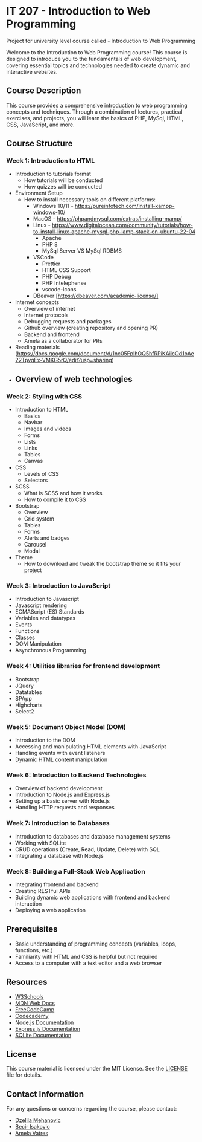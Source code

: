 # IT 207 - Introduction to Web Programming

Project for university level course called - Introduction to Web Programming

Welcome to the Introduction to Web Programming course! This course is designed to introduce you to the fundamentals of web development, covering essential topics and technologies needed to create dynamic and interactive websites.

## Course Description

This course provides a comprehensive introduction to web programming concepts and techniques. Through a combination of lectures, practical exercises, and projects, you will learn the basics of PHP, MySql, HTML, CSS, JavaScript, and more.

## Course Structure

### Week 1: Introduction to HTML

- Introduction to tutorials format
  - How tutorials will be conducted
  - How quizzes will be conducted
- Environment Setup
  - How to install necessary tools on different platforms:
    - Windows 10/11 - https://pureinfotech.com/install-xampp-windows-10/
    - MacOS - https://phpandmysql.com/extras/installing-mamp/
    - Linux - https://www.digitalocean.com/community/tutorials/how-to-install-linux-apache-mysql-php-lamp-stack-on-ubuntu-22-04
      - Apache
      - PHP 8
      - MySql Server VS MySql RDBMS
    - VSCode
      - Prettier
      - HTML CSS Support
      - PHP Debug
      - PHP Intelephense
      - vscode-icons
    - DBeaver [https://dbeaver.com/academic-license/]
- Internet concepts
  - Overview of internet
  - Internet protocols
  - Debugging requests and packages
  - Github overview (creating repository and opening PR)
  - Backend and frontend
  - Amela as a collaborator for PRs
- Reading materials (https://docs.google.com/document/d/1nc05FpIhOQ5hfRPiKAiicOd1oAe22TpvqEx-VMKG5rQ/edit?usp=sharing)
- ## Overview of web technologies

### Week 2: Styling with CSS

- Introduction to HTML
  - Basics
  - Navbar
  - Images and videos
  - Forms
  - Lists
  - Links
  - Tables
  - Canvas
- CSS
  - Levels of CSS
  - Selectors
- SCSS
  - What is SCSS and how it works
  - How to compile it to CSS
- Bootstrap
  - Overview
  - Grid system
  - Tables
  - Forms
  - Alerts and badges
  - Carousel
  - Modal
- Theme
  - How to download and tweak the bootstrap theme so it fits your project

### Week 3: Introduction to JavaScript

- Introduction to Javascript
- Javascript rendering
- ECMAScript (ES) Standards
- Variables and datatypes
- Events
- Functions
- Classes
- DOM Manipulation
- Asynchronous Programming

### Week 4: Utilities libraries for frontend development

- Bootstrap
- JQuery
- Datatables
- SPApp
- Highcharts
- Select2

### Week 5: Document Object Model (DOM)

- Introduction to the DOM
- Accessing and manipulating HTML elements with JavaScript
- Handling events with event listeners
- Dynamic HTML content manipulation

### Week 6: Introduction to Backend Technologies

- Overview of backend development
- Introduction to Node.js and Express.js
- Setting up a basic server with Node.js
- Handling HTTP requests and responses

### Week 7: Introduction to Databases

- Introduction to databases and database management systems
- Working with SQLite
- CRUD operations (Create, Read, Update, Delete) with SQL
- Integrating a database with Node.js

### Week 8: Building a Full-Stack Web Application

- Integrating frontend and backend
- Creating RESTful APIs
- Building dynamic web applications with frontend and backend interaction
- Deploying a web application

## Prerequisites

- Basic understanding of programming concepts (variables, loops, functions, etc.)
- Familiarity with HTML and CSS is helpful but not required
- Access to a computer with a text editor and a web browser

## Resources

- [W3Schools](https://www.w3schools.com/)
- [MDN Web Docs](https://developer.mozilla.org/en-US/docs/Web)
- [FreeCodeCamp](https://www.freecodecamp.org/)
- [Codecademy](https://www.codecademy.com/learn)
- [Node.js Documentation](https://nodejs.org/en/docs/)
- [Express.js Documentation](https://expressjs.com/)
- [SQLite Documentation](https://www.sqlite.org/docs.html)

## License

This course material is licensed under the MIT License. See the [LICENSE](LICENSE) file for details.

## Contact Information

For any questions or concerns regarding the course, please contact:

- [Dzelila Mehanovic](mailto:instructor@example.com)
- [Becir Isakovic](mailto:instructor@example.com)
- [Amela Vatres](mailto:ta@example.com)
